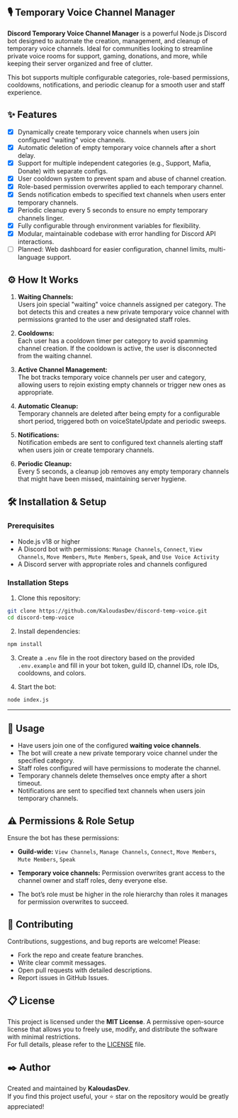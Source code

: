 ## 🎙️ Temporary Voice Channel Manager

**Discord Temporary Voice Channel Manager** is a powerful Node.js Discord bot designed to automate the creation, management, and cleanup of temporary voice channels. Ideal for communities looking to streamline private voice rooms for support, gaming, donations, and more, while keeping their server organized and free of clutter.

This bot supports multiple configurable categories, role-based permissions, cooldowns, notifications, and periodic cleanup for a smooth user and staff experience.

## ✨ Features

* [x] Dynamically create temporary voice channels when users join configured "waiting" voice channels.
* [x] Automatic deletion of empty temporary voice channels after a short delay.
* [x] Support for multiple independent categories (e.g., Support, Mafia, Donate) with separate configs.
* [x] User cooldown system to prevent spam and abuse of channel creation.
* [x] Role-based permission overwrites applied to each temporary channel.
* [x] Sends notification embeds to specified text channels when users enter temporary channels.
* [x] Periodic cleanup every 5 seconds to ensure no empty temporary channels linger.
* [x] Fully configurable through environment variables for flexibility.
* [x] Modular, maintainable codebase with error handling for Discord API interactions.
* [ ] Planned: Web dashboard for easier configuration, channel limits, multi-language support.

## ⚙️ How It Works

1. **Waiting Channels:**  
   Users join special "waiting" voice channels assigned per category. The bot detects this and creates a new private temporary voice channel with permissions granted to the user and designated staff roles.

2. **Cooldowns:**  
   Each user has a cooldown timer per category to avoid spamming channel creation. If the cooldown is active, the user is disconnected from the waiting channel.

3. **Active Channel Management:**  
   The bot tracks temporary voice channels per user and category, allowing users to rejoin existing empty channels or trigger new ones as appropriate.

4. **Automatic Cleanup:**  
   Temporary channels are deleted after being empty for a configurable short period, triggered both on voiceStateUpdate and periodic sweeps.

5. **Notifications:**  
   Notification embeds are sent to configured text channels alerting staff when users join or create temporary channels.

6. **Periodic Cleanup:**  
   Every 5 seconds, a cleanup job removes any empty temporary channels that might have been missed, maintaining server hygiene.

## 🛠️ Installation & Setup

### Prerequisites

- Node.js v18 or higher
- A Discord bot with permissions: `Manage Channels`, `Connect`, `View Channels`, `Move Members`, `Mute Members`, `Speak`, and `Use Voice Activity`
- A Discord server with appropriate roles and channels configured

### Installation Steps

1. Clone this repository:

```bash
git clone https://github.com/KaloudasDev/discord-temp-voice.git
cd discord-temp-voice
```

2. Install dependencies:

```bash
npm install
```

3. Create a `.env` file in the root directory based on the provided `.env.example` and fill in your bot token, guild ID, channel IDs, role IDs, cooldowns, and colors.

4. Start the bot:

```bash
node index.js
```

---

## 🔎 Usage

* Have users join one of the configured **waiting voice channels**.
* The bot will create a new private temporary voice channel under the specified category.
* Staff roles configured will have permissions to moderate the channel.
* Temporary channels delete themselves once empty after a short timeout.
* Notifications are sent to specified text channels when users join temporary channels.

## ⚠️ Permissions & Role Setup

Ensure the bot has these permissions:

* **Guild-wide:**
  `View Channels`, `Manage Channels`, `Connect`, `Move Members`, `Mute Members`, `Speak`

* **Temporary voice channels:**
  Permission overwrites grant access to the channel owner and staff roles, deny everyone else.

* The bot’s role must be higher in the role hierarchy than roles it manages for permission overwrites to succeed.

## 📣 Contributing

Contributions, suggestions, and bug reports are welcome! Please:

* Fork the repo and create feature branches.
* Write clear commit messages.
* Open pull requests with detailed descriptions.
* Report issues in GitHub Issues.

## 📋 License

This project is licensed under the **MIT License**. A permissive open-source license that allows you to freely use, modify, and distribute the software with minimal restrictions.  
For full details, please refer to the [LICENSE](./LICENSE) file.

## ✒️ Author

Created and maintained by **KaloudasDev**.  
If you find this project useful, your ⭐️ star on the repository would be greatly appreciated!
